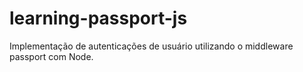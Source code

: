 # learning-passport-js
Implementação de autenticações de usuário utilizando o middleware passport com Node.
